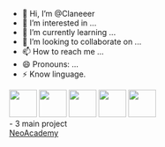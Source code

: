 - 👋 Hi, I’m @Claneeer
- 👀 I’m interested in ...
- 🌱 I’m currently learning ...
- 💞️ I’m looking to collaborate on ...
- 📫 How to reach me ...
- 😄 Pronouns: ...
- ⚡ Know linguage.

<style>
  .button{
    display: inline-block;
    padding: 8px 20px;
    background-color: #EA80FF;
    color: white;
  text-align: center;
  text-decoration: none;
  border: none;
  border-radius: 4px;
  }
</style>

<div>
  <img src='https://th.bing.com/th/id/OIP.J1RRAwDX_ZT7rpAtiFNSTQHaEH?rs=1&pid=ImgDetMain' height="50", wight="80">
  <img src='https://th.bing.com/th/id/R.0a647fc5050bad726b04da3b43811462?rik=dcIjXOXZzstB5w&riu=http%3a%2f%2fpngimg.com%2fuploads%2fphp%2fphp_PNG43.png&ehk=7TdwQLfezWpSM0aLD5IF72eM0WJ81ZTLj59vJ%2fbMo2M%3d&risl=&pid=ImgRaw&r=0'height="50", wight="80">
  <img src='https://logospng.org/wp-content/uploads/java.png'height="50", wight="80">
  <img src='https://logospng.org/wp-content/uploads/mysql.png' height="50",wight="80">
  <img src='https://logospng.org/wp-content/uploads/css-3.png' height="50",wight="80">
</div>
- 3 main project
<div>
  <a href='https://github.com/Claneer/NeoAcademy' type="button">NeoAcademy</a>
</div>
